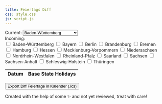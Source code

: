 ```yaml
---
title: Feiertags Diff
css: style.css
js: script.js
---
```


<div class="form-container">
  <div class="form-group">
    <label for="base-state" class="form-label">Current:</label>
    <select id="base-state" name="base-state" onchange="compareHolidays()">
      <option value="Baden-Württemberg">Baden-Württemberg</option>
      <option value="Bayern">Bayern</option>
      <option value="Berlin">Berlin</option>
      <option value="Brandenburg">Brandenburg</option>
      <option value="Bremen">Bremen</option>
      <option value="Hamburg">Hamburg</option>
      <option value="Hessen">Hessen</option>
      <option value="Mecklenburg-Vorpommern">Mecklenburg-Vorpommern</option>
      <option value="Niedersachsen">Niedersachsen</option>
      <option value="Nordrhein-Westfalen">Nordrhein-Westfalen</option>
      <option value="Rheinland-Pfalz">Rheinland-Pfalz</option>
      <option value="Saarland">Saarland</option>
      <option value="Sachsen">Sachsen</option>
      <option value="Sachsen-Anhalt">Sachsen-Anhalt</option>
      <option value="Schleswig-Holstein">Schleswig-Holstein</option>
      <option value="Thüringen">Thüringen</option>
    </select>
  </div>
  <div class="form-group">
    <label for="compare-states" class="form-label">Incoming:</label>
    <div id="compare-states" class="horizontal-checkboxes">
      <label><input type="checkbox" name="compare-state" value="Baden-Württemberg" onchange="compareHolidays()"> Baden-Württemberg</label>
      <label><input type="checkbox" name="compare-state" value="Bayern" onchange="compareHolidays()"> Bayern</label>
      <label><input type="checkbox" name="compare-state" value="Berlin" onchange="compareHolidays()"> Berlin</label>
      <label><input type="checkbox" name="compare-state" value="Brandenburg" onchange="compareHolidays()"> Brandenburg</label>
      <label><input type="checkbox" name="compare-state" value="Bremen" onchange="compareHolidays()"> Bremen</label>
      <label><input type="checkbox" name="compare-state" value="Hamburg" onchange="compareHolidays()"> Hamburg</label>
      <label><input type="checkbox" name="compare-state" value="Hessen" onchange="compareHolidays()"> Hessen</label>
      <label><input type="checkbox" name="compare-state" value="Mecklenburg-Vorpommern" onchange="compareHolidays()"> Mecklenburg-Vorpommern</label>
      <label><input type="checkbox" name="compare-state" value="Niedersachsen" onchange="compareHolidays()"> Niedersachsen</label>
      <label><input type="checkbox" name="compare-state" value="Nordrhein-Westfalen" onchange="compareHolidays()"> Nordrhein-Westfalen</label>
      <label><input type="checkbox" name="compare-state" value="Rheinland-Pfalz" onchange="compareHolidays()"> Rheinland-Pfalz</label>
      <label><input type="checkbox" name="compare-state" value="Saarland" onchange="compareHolidays()"> Saarland</label>
      <label><input type="checkbox" name="compare-state" value="Sachsen" onchange="compareHolidays()"> Sachsen</label>
      <label><input type="checkbox" name="compare-state" value="Sachsen-Anhalt" onchange="compareHolidays()"> Sachsen-Anhalt</label>
      <label><input type="checkbox" name="compare-state" value="Schleswig-Holstein" onchange="compareHolidays()"> Schleswig-Holstein</label>
      <label><input type="checkbox" name="compare-state" value="Thüringen" onchange="compareHolidays()"> Thüringen</label>
    </div>
  </div>
</div>

<div id="next-holiday" class="next-holiday">
  <!-- Next holiday information will be dynamically added here -->
</div>

<div id="result" class="diff-container">
  <table id="holidays-table">
    <thead>
      <tr>
        <th>Datum</th>
        <th id="base-state-header">Base State Holidays</th>
        <!-- Compare state headers will be dynamically added here -->
      </tr>
    </thead>
    <tbody id="holidays-table-body">
      <!-- Holiday rows will be dynamically added here -->
    </tbody>
  </table>
</div>

<button id="download-ics" class="download-button">Export Diff Feiertage in Kalender (.ics)</button>

<p class="disclaimer">Created with the help of some ✨ and not yet reviewed, treat with care!</p>